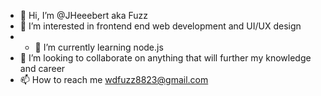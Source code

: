 - 👋 Hi, I’m @JHeeebert aka Fuzz
- 👀 I’m interested in frontend end web development and UI/UX design
- - 🌱 I’m currently learning node.js
- 💞️ I’m looking to collaborate on anything that will further my knowledge and career
- 📫 How to reach me wdfuzz8823@gmail.com

<!---
JHeeebert/JHeeebert is a ✨ special ✨ repository because its `README.md` (this file) appears on your GitHub profile.
You can click the Preview link to take a look at your changes.
--->
